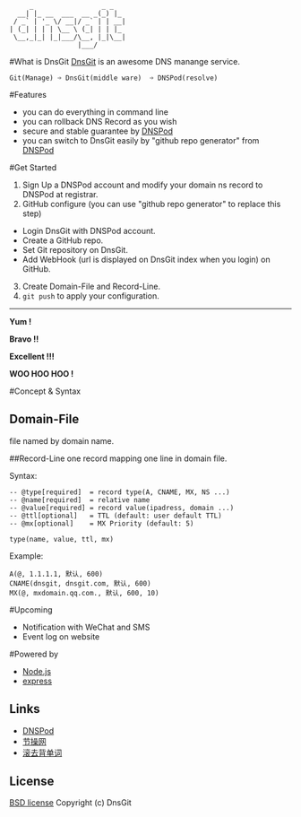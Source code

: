 ```
     _                 _ _   
  __| |_ __  ___  __ _(_) |_ 
 / _` | '_ \/ __|/ _` | | __|
| (_| | | | \__ \ (_| | | |_ 
 \__,_|_| |_|___/\__, |_|\__|
                 |___/     
```

#What is DnsGit
[DnsGit](https://dnsgit.com) is an awesome DNS manange service.

    Git(Manage) ➩ DnsGit(middle ware)  ➩ DNSPod(resolve)

#Features

- you can do everything in command line
- you can rollback DNS Record as you wish
- secure and stable guarantee by [DNSPod](https://www.dnspod.cn)
- you can switch to DnsGit easily by "github repo generator" from [DNSPod](https://www.dnspod.com)

#Get Started

1. Sign Up a DNSPod account and modify your domain ns record to DNSPod at registrar.
2. GitHub configure (you can use "github repo generator" to replace this step)
  - Login DnsGit with DNSPod account.
  - Create a GitHub repo.
  - Set Git repository on DnsGit.
  - Add WebHook (url is displayed on DnsGit index when you login) on GitHub.
3. Create Domain-File and Record-Line.
4. ```git push``` to apply your configuration.

---
**Yum !**

**Bravo !!**

**Excellent !!!**

**WOO HOO HOO !**




#Concept & Syntax

## Domain-File
file named by domain name.

##Record-Line 
one record mapping one line in domain file.

Syntax:

```
-- @type[required]  = record type(A, CNAME, MX, NS ...)
-- @name[required]  = relative name
-- @value[required] = record value(ipadress, domain ...)
-- @ttl[optional]   = TTL (default: user default TTL)
-- @mx[optional]    = MX Priority (default: 5)

type(name, value, ttl, mx)

```
Example:
```
A(@, 1.1.1.1, 默认, 600)
CNAME(dnsgit, dnsgit.com, 默认, 600)
MX(@, mxdomain.qq.com., 默认, 600, 10)

```

#Upcoming

- Notification with WeChat and SMS
- Event log on website

#Powered by 
- [Node.js](http://nodejs.org/)
- [express](http://expressjs.com/)

## Links
- [DNSPod](https://www.dnspod.cn)
- [节操网](http://jiecao.pw/)
- [滚去背单词](http://rollingword.com/)

## License

[BSD license](http://opensource.org/licenses/bsd-license.php)
Copyright (c) DnsGit
